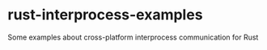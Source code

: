 # rust-interprocess-examples
Some examples about cross-platform interprocess communication for Rust
